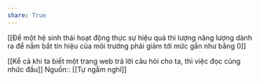 ```yaml
---
share: True
---
```

[[Để một hệ sinh thái hoạt động thực sự hiệu quả thì lượng năng lượng dành ra để nắm bắt tín hiệu của môi trường phải giảm tới mức gần như bằng 0]]

[[Kể cả khi ta biết một trang web trả lời câu hỏi cho ta, thì việc đọc cũng nhức đầu]]
Nguồn:: [[Tự ngẫm nghĩ]]
